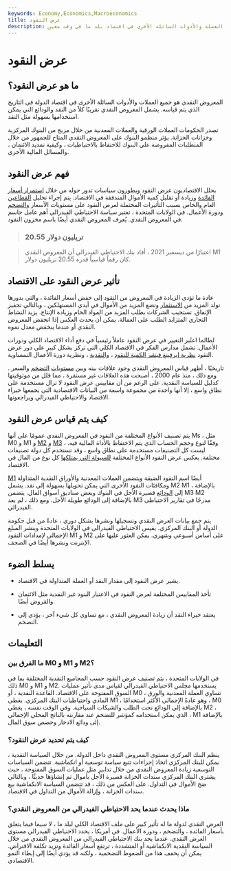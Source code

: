 ```yaml
---
keywords: Economy,Economics,Macroeconomics
title: عرض النقود
description: المعروض النقدي هو كامل مخزون العملة والأدوات السائلة الأخرى في اقتصاد بلد ما في وقت معين.
---
```


# عرض النقود
## ما هو عرض النقود؟

المعروض النقدي هو جميع العملات والأدوات السائلة الأخرى في اقتصاد الدولة في التاريخ الذي يتم قياسه. يشمل المعروض النقدي تقريبًا كلاً من النقد والودائع التي يمكن استخدامها بسهولة مثل النقد.

تصدر الحكومات العملات الورقية والعملات المعدنية من خلال مزيج من البنوك المركزية وخزانات الخزانة. يؤثر منظمو البنوك على المعروض النقدي المتاح للجمهور من خلال المتطلبات المفروضة على البنوك للاحتفاظ بالاحتياطيات ، وكيفية تمديد الائتمان ، والمسائل المالية الأخرى.

## فهم عرض النقود

يحلل الاقتصاديون عرض النقود ويطورون سياسات تدور حوله من خلال [استمرار أسعار](/controllinginterest) [الفائدة](/controllinginterest) وزيادة أو تقليل كمية الأموال المتدفقة في الاقتصاد. يتم إجراء تحليل [القطاعين](/private-sector) العام والخاص بسبب التأثيرات المحتملة لعرض النقود على مستويات الأسعار [والتضخم](/inflation) ودورة الأعمال. في الولايات المتحدة ، تعتبر سياسة الاحتياطي الفيدرالي أهم عامل حاسم في المعروض النقدي. يُعرف المعروض النقدي أيضًا باسم مخزون النقود.

> ### 20.55 تريليون دولار

> اعتبارًا من ديسمبر 2021 ، أفاد بنك الاحتياطي الفيدرالي أن المعروض النقدي M1 كان رقماً قياسياً قدره 20.55 تريليون دولار.

>

## تأثير عرض النقود على الاقتصاد

عادة ما تؤدي الزيادة في المعروض من النقود إلى خفض أسعار الفائدة ، والتي بدورها تولد المزيد من [الاستثمار](/investment) وتضع المزيد من الأموال في أيدي المستهلكين ، وبالتالي تحفيز الإنفاق. تستجيب الشركات بطلب المزيد من المواد الخام وزيادة الإنتاج. يزيد النشاط التجاري المتزايد الطلب على العمالة. يمكن أن يحدث العكس إذا انخفض المعروض النقدي أو عندما ينخفض معدل نموه.

لطالما اعتُبر التغيير في عرض النقود عاملاً رئيسياً في دفع أداء الاقتصاد الكلي ودورات الأعمال. تشمل مدارس الفكر في الاقتصاد الكلي التي تركز بشكل كبير على دور عرض النقود [نظرية إيرفينغ فيشر الكمية للنقود](/quantity_theory_of_money) ، [والنقدية](/monetarism) ، ونظرية دورة الأعمال النمساوية.

تاريخيًا ، أظهر قياس المعروض النقدي وجود علاقات بينه وبين [مستويات](/price_level) [التضخم](/inflation) والسعر . ومع ذلك ، منذ عام 2000 ، أصبحت هذه العلاقات غير مستقرة ، مما قلل من موثوقيتها كدليل للسياسة النقدية. على الرغم من أن مقاييس عرض النقود لا تزال مستخدمة على نطاق واسع ، إلا أنها واحدة من مجموعة واسعة من البيانات الاقتصادية التي يجمعها خبراء الاقتصاد والاحتياطي الفيدرالي ويراجعونها.

## كيف يتم قياس عرض النقود

يتم تصنيف الأنواع المختلفة من النقود في المعروض النقدي عمومًا على أنها Ms ، مثل M0 و M1 و [M2](/m2) و [M3](/m3) ، وفقًا لنوع وحجم الحساب الذي يتم الاحتفاظ بالأداة المالية فيه. ليست كل التصنيفات مستخدمة على نطاق واسع ، وقد تستخدم كل دولة تصنيفات مختلفة. يعكس عرض النقود الأنواع المختلفة [للسيولة التي يمتلكها](/liquidity) كل نوع من المال في الاقتصاد.

[M1](/m1) أيضًا اسم النقود الضيقة ويتضمن العملات المعدنية والأوراق النقدية المتداولة ومكافئات النقود الأخرى التي يمكن تحويلها بسهولة إلى نقد. يشمل M2 M1 ، بالإضافة إلى [الودائع](/timedeposit) قصيرة الأجل في البنوك وبعض صناديق أسواق المال. يتضمن M3 M2 بالإضافة إلى الودائع طويلة الأجل. ومع ذلك ، لم يعد M3 مدرجًا في تقارير الاحتياطي الفيدرالي.

يتم جمع بيانات العرض النقدي وتسجيلها ونشرها بشكل دوري ، عادةً من قبل حكومة الدولة أو البنك المركزي. يقيس الاحتياطي الفيدرالي في الولايات المتحدة وينشر المبلغ الإجمالي لإمدادات النقود M1 و M2 على أساس أسبوعي وشهري. يمكن العثور عليها على الإنترنت ونشرها أيضًا في الصحف.

## يسلط الضوء

- يشير عرض النقود إلى مقدار النقد أو العملة المتداولة في الاقتصاد.

- تأخذ المقاييس المختلفة لعرض النقود في الاعتبار البنود غير النقدية مثل الائتمان والقروض أيضًا.

- يعتقد خبراء النقد أن زيادة المعروض النقدي ، مع تساوي كل شيء آخر ، يؤدي إلى التضخم.

## التعليمات

### ما الفرق بين M0 و M1 و M2؟

في الولايات المتحدة ، يتم تصنيف عرض النقود حسب المجاميع النقدية المختلفة بما في ذلك M0 و M1 و M2. يستخدمها مجلس الاحتياطي الفيدرالي لقياس مدى تأثير عمليات السوق المفتوحة على الاقتصاد. القاعدة النقدية ، أو M0 ، تساوي العملة المعدنية والورق المادي واحتياطيات البنك المركزي. يغطي M1 ، وهو عادةً الإجمالي الأكثر استخدامًا ، M0 بالإضافة إلى الودائع تحت الطلب والشيكات السياحية. وفي الوقت نفسه ، يغطي M2 ، الذي يمكن استخدامه كمؤشر للتضخم عند مقارنته بالناتج المحلي الإجمالي ، M1 بالإضافة إلى ودائع الادخار وحصص سوق المال.

### كيف يتم تحديد عرض النقود؟

ينظم البنك المركزي مستوى المعروض النقدي داخل الدولة. من خلال السياسة النقدية ، يمكن للبنك المركزي اتخاذ إجراءات تتبع سياسة توسعية أو انكماشية. تتضمن السياسات التوسعية زيادة المعروض النقدي من خلال تدابير مثل عمليات السوق المفتوحة ، حيث يشتري البنك المركزي سندات الخزانة قصيرة الأجل بأموال تم إنشاؤها حديثًا ، وبالتالي ضخ الأموال في التداول. على العكس من ذلك ، قد تتضمن السياسة الانكماشية بيع سندات الخزانة ، وإزالة الأموال من التداول في الاقتصاد.

### ماذا يحدث عندما يحد الاحتياطي الفيدرالي من المعروض النقدي؟

العرض النقدي لدولة ما له تأثير كبير على ملف الاقتصاد الكلي لبلد ما ، لا سيما فيما يتعلق بأسعار الفائدة ، والتضخم ، ودورة الأعمال. في أمريكا ، يحدد الاحتياطي الفيدرالي مستوى العرض النقدي. عندما يحد بنك الاحتياطي الفيدرالي من المعروض النقدي من خلال السياسة النقدية الانكماشية أو المتشددة ، ترتفع أسعار الفائدة وتزيد تكلفة الاقتراض. يمكن أن يخفف هذا من الضغوط التضخمية ، ولكنه قد يؤدي أيضًا إلى إبطاء النمو الاقتصادي.

